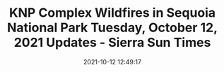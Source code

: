 ---
"title": "KNP Complex Wildfires in Sequoia National Park Tuesday, October 12, 2021 Updates - Sierra Sun Times"
"date": "2021-10-12 12:49:17"
"feed_name": "GOOGLENEWSCONSTRUCTION"
"feed_website": "https://news.google.com/search?q=construction%2Bincident&hl=en-US&gl=US&ceid=US:en"
"feed_rss": "https://news.google.com/rss/search?q=construction%2Bincident&hl=en-US&gl=US&ceid=US:en"
"link": "https://goldrushcam.com/sierrasuntimes/index.php/news/local-news/34075-knp-complex-wildfires-in-sequoia-national-park-tuesday-october-12-2021-updates"
"source": "{'href': 'https://goldrushcam.com', 'title': 'Sierra Sun Times'}"
"file": "_posts/2021-1-1-fed3bc188da573f4819c6d7327a53526fcc77cf2.md"
"accident": "1"
"drilling": "0"
"dead": "0"
"injured": "0"
"arrested": "0"
"place": "unknown place"
"where": "unknown site"
"causes": "unknown"
"place_uri": "unknown place"
---
